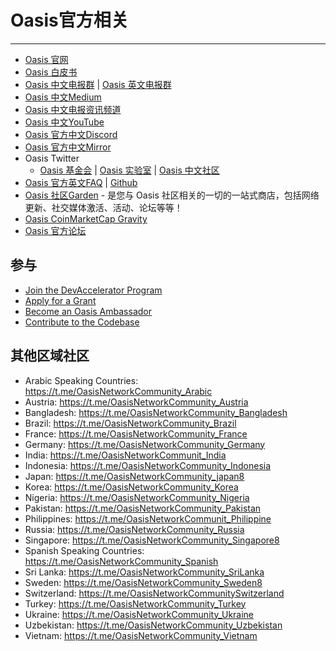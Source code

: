 # Oasis官方相关

------

- [Oasis 官网](https://oasisprotocol.org)
- [Oasis 白皮书](https://docsend.com/view/6sui2cag4p45ea45)
- [Oasis 中文电报群](https://t.me/oasisnetworkchina) | [Oasis 英文电报群](https://t.me/oasisprotocolcommunity)
- [Oasis 中文Medium](https://medium.com/@OasisNetworkCN)
- [Oasis 中文电报资讯频道](https://t.me/OasisNetworkCN)
- [Oasis 中文YouTube](https://youtube.com/channel/UCXgSrMoUlaHFzpCe9eiQ8eA)
- [Oasis 官方中文Discord](https://discord.gg/CadYXg2ATT)
- [Oasis 官方中文Mirror](https://mirror.xyz/0x05C56DB6dd123cC434374c72E88C690cE71f30eC)
- Oasis Twitter
    - [Oasis 基金会](https://twitter.com/OasisProtocol) | [Oasis 实验室](https://twitter.com/OasisLabs) |  [Oasis 中文社区](https://twitter.com/OasisNetwork_CN)
- [Oasis 官方英文FAQ](https://docs.oasis.io/general/) | [Github](https://github.com/oasisprotocol/docs)
- [Oasis 社区Garden](https://oasisrose.garden/) - 是您与 Oasis 社区相关的一切的一站式商店，包括网络更新、社交媒体激活、活动、论坛等等！
- [Oasis CoinMarketCap Gravity](https://coinmarketcap.com/gravity/profile/Oasis_Network)
- [Oasis 官方论坛](https://forum.oasis.io/)

## 参与

- [Join the DevAccelerator Program](https://oasisprotocol.org/dev-accelerator)
- [Apply for a Grant](https://oasisprotocol.org/ecosystem-grants)
- [Become an Oasis Ambassador](https://medium.com/oasis-protocol-project/become-an-oasis-ambassador-and-build-a-responsible-data-economy-bbd38d0f9c12)
- [Contribute to the Codebase](https://github.com/oasisprotocol)

## 其他区域社区

- Arabic Speaking Countries: https://t.me/OasisNetworkCommunity_Arabic
- Austria: https://t.me/OasisNetworkCommunity_Austria
- Bangladesh: https://t.me/OasisNetworkCommunity_Bangladesh
- Brazil: https://t.me/OasisNetworkCommunity_Brazil
-  France: https://t.me/OasisNetworkCommunity_France
- Germany: https://t.me/OasisNetworkCommunity_Germany
- India: https://t.me/OasisNetworkCommunit_India
- Indonesia: https://t.me/OasisNetworkCommunity_Indonesia
- Japan: https://t.me/OasisNetworkCommunity_japan8
- Korea: https://t.me/OasisNetworkCommunity_Korea
- Nigeria: https://t.me/OasisNetworkCommunity_Nigeria
- Pakistan: https://t.me/OasisNetworkCommunity_Pakistan
- Philippines: https://t.me/OasisNetworkCommunit_Philippine
- Russia: https://t.me/OasisNetworkCommunity_Russia
- Singapore: https://t.me/OasisNetworkCommunity_Singapore8
- Spanish Speaking Countries: https://t.me/OasisNetworkCommunity_Spanish
- Sri Lanka: https://t.me/OasisNetworkCommunity_SriLanka
- Sweden: https://t.me/OasisNetworkCommunity_Sweden8
- Switzerland: https://t.me/OasisNetworkCommunitySwitzerland
- Turkey: https://t.me/OasisNetworkCommunity_Turkey
- Ukraine: https://t.me/OasisNetworkCommunity_Ukraine
- Uzbekistan: https://t.me/OasisNetworkCommunity_Uzbekistan
- Vietnam: https://t.me/OasisNetworkCommunity_Vietnam



